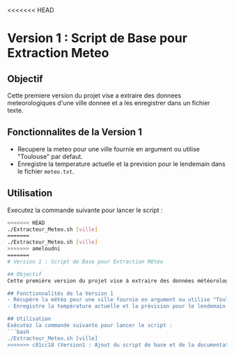 <<<<<<< HEAD
# Version 1 : Script de Base pour Extraction Meteo

## Objectif
Cette premiere version du projet vise a extraire des donnees meteorologiques d'une ville donnee et a les enregistrer dans un fichier texte.

## Fonctionnalites de la Version 1
- Recupere la meteo pour une ville fournie en argument ou utilise "Toulouse" par defaut.
- Enregistre la temperature actuelle et la prevision pour le lendemain dans le fichier `meteo.txt`.

## Utilisation
Executez la commande suivante pour lancer le script :
```bash
<<<<<<< HEAD
./Extracteur_Meteo.sh [ville]
=======
./Extracteur_Meteo.sh [ville]
>>>>>>> ameloudni
=======
# Version 1 : Script de Base pour Extraction Météo

## Objectif
Cette première version du projet vise à extraire des données météorologiques d'une ville donnée et à les enregistrer dans un fichier texte.

## Fonctionnalités de la Version 1
- Récupère la météo pour une ville fournie en argument ou utilise "Toulouse" par défaut.
- Enregistre la température actuelle et la prévision pour le lendemain dans le fichier `meteo.txt`.

## Utilisation
Exécutez la commande suivante pour lancer le script :
```bash
./Extracteur_Meteo.sh [ville]
>>>>>>> c81cc18 (Version1 : Ajout du script de base et de la documentation)
